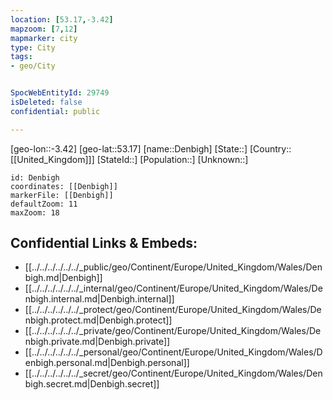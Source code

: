 ```yaml
---
location: [53.17,-3.42]
mapzoom: [7,12] 
mapmarker: city 
type: City
tags:
- geo/City


SpocWebEntityId: 29749
isDeleted: false
confidential: public

---
```

[geo-lon::-3.42]
[geo-lat::53.17]
[name::Denbigh]
[State::]
[Country::[[United_Kingdom]]]
[StateId::]
[Population::]
[Unknown::]


```leaflet
id: Denbigh
coordinates: [[Denbigh]]
markerFile: [[Denbigh]]
defaultZoom: 11 
maxZoom: 18
```


## Confidential Links & Embeds: 
- [[../../../../../../_public/geo/Continent/Europe/United_Kingdom/Wales/Denbigh.md|Denbigh]] 
- [[../../../../../../_internal/geo/Continent/Europe/United_Kingdom/Wales/Denbigh.internal.md|Denbigh.internal]] 
- [[../../../../../../_protect/geo/Continent/Europe/United_Kingdom/Wales/Denbigh.protect.md|Denbigh.protect]] 
- [[../../../../../../_private/geo/Continent/Europe/United_Kingdom/Wales/Denbigh.private.md|Denbigh.private]] 
- [[../../../../../../_personal/geo/Continent/Europe/United_Kingdom/Wales/Denbigh.personal.md|Denbigh.personal]] 
- [[../../../../../../_secret/geo/Continent/Europe/United_Kingdom/Wales/Denbigh.secret.md|Denbigh.secret]] 
